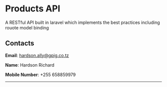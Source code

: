 # Products API

A RESTful API built in laravel which implements the best practices including rouote model binding

## Contacts

**Email**:
hardson.ally@gpig.co.tz

**Name**:
Hardson Richard

**Mobile Number**:
+255 658859979

---

